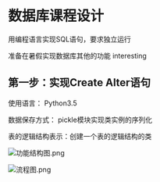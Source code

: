 # 数据库课程设计
用编程语言实现SQL语句，要求独立运行

准备在暑假实现数据库其他的功能 interesting


## 第一步：实现Create Alter语句

使用语言：        Python3.5


数据保存方式：    pickle模块实现类实例的序列化


表的逻辑结构表示：创建一个表的逻辑结构的类


![功能结构图.png](http://upload-images.jianshu.io/upload_images/1760243-096fea9bb7b924bf.png?imageMogr2/auto-orient/strip%7CimageView2/2/w/1240)

![流程图.png](http://upload-images.jianshu.io/upload_images/1760243-f61e64292abc7ba6.png?imageMogr2/auto-orient/strip%7CimageView2/2/w/1240)
